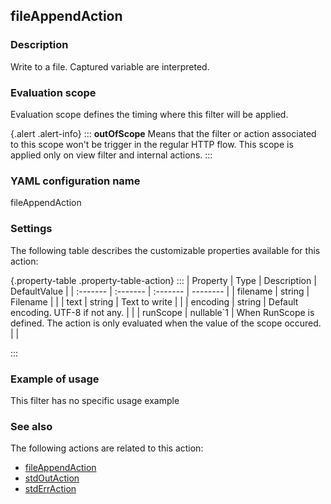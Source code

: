 ## fileAppendAction

### Description

Write to a file. Captured variable are interpreted.

### Evaluation scope

Evaluation scope defines the timing where this filter will be applied. 

{.alert .alert-info}
:::
**outOfScope** Means that the filter or action associated to this scope won't be trigger in the regular HTTP flow. This scope is applied only on view filter and internal actions.
:::

### YAML configuration name

fileAppendAction

### Settings

The following table describes the customizable properties available for this action: 

{.property-table .property-table-action}
:::
| Property | Type | Description | DefaultValue |
| :------- | :------- | :------- | -------- |
| filename | string | Filename |  |
| text | string | Text to write |  |
| encoding | string | Default encoding. UTF-8 if not any. |  |
| runScope | nullable`1 | When RunScope is defined. The action is only evaluated when the value of the scope occured. |  |

:::
### Example of usage

This filter has no specific usage example


### See also

The following actions are related to this action: 

 - [fileAppendAction](fileAppendAction)
 - [stdOutAction](stdOutAction)
 - [stdErrAction](stdErrAction)

